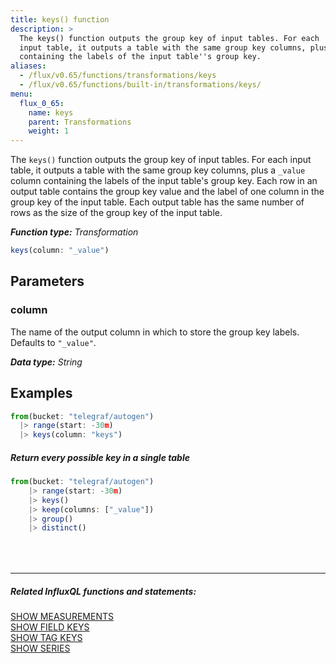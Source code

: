 ```yaml
---
title: keys() function
description: >
  The keys() function outputs the group key of input tables. For each
  input table, it outputs a table with the same group key columns, plus a _value column
  containing the labels of the input table''s group key.
aliases:
  - /flux/v0.65/functions/transformations/keys
  - /flux/v0.65/functions/built-in/transformations/keys/
menu:
  flux_0_65:
    name: keys
    parent: Transformations
    weight: 1
---
```


The `keys()` function outputs the group key of input tables.
For each input table, it outputs a table with the same group key columns, plus a
`_value` column containing the labels of the input table's group key.
Each row in an output table contains the group key value and the label of one column in the group key of the input table.
Each output table has the same number of rows as the size of the group key of the input table.

_**Function type:** Transformation_

```js
keys(column: "_value")
```

## Parameters

### column
The name of the output column in which to store the group key labels.
Defaults to `"_value"`.

_**Data type:** String_

## Examples
```js
from(bucket: "telegraf/autogen")
  |> range(start: -30m)
  |> keys(column: "keys")
```

##### Return every possible key in a single table
```js
from(bucket: "telegraf/autogen")
    |> range(start: -30m)
    |> keys()
    |> keep(columns: ["_value"])
    |> group()
    |> distinct()
```

<hr style="margin-top:4rem"/>

##### Related InfluxQL functions and statements:
[SHOW MEASUREMENTS](/influxdb/latest/query_language/schema_exploration/#show-measurements)  
[SHOW FIELD KEYS](/influxdb/latest/query_language/schema_exploration/#show-field-keys)  
[SHOW TAG KEYS](/influxdb/latest/query_language/schema_exploration/#show-tag-keys)  
[SHOW SERIES](/influxdb/latest/query_language/schema_exploration/#show-tag-keys)
